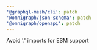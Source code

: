```yaml
---
'@graphql-mesh/cli': patch
'@omnigraph/json-schema': patch
'@omnigraph/openapi': patch
---
```


Avoid '.' imports for ESM support

